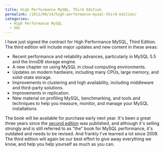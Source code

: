 ```yaml
---
title: High Performance MySQL, Third Edition
permalink: /2011/09/14/high-performance-mysql-third-edition/
categories:
  - High Performance MySQL
  - SQL
---
```

I have just signed the contract for High Performance MySQL, Third Edition. The third edition will include major updates and new content in these areas:

*   Recent performance and reliability advances, particularly in MySQL 5.5 and the InnoDB storage engine.
*   A new chapter on using MySQL in cloud computing environments.
*   Updates on modern hardware, including many CPUs, large memory, and solid-state storage.
*   Improvements in clustering and high availability, including middleware and third-party solutions.
*   Improvements in replication.
*   New material on profiling MySQL, benchmarking, and tools and techniques to help you measure, monitor, and manage your MySQL installations.

The book will be available for purchase early next year. It's been a great three years since the [second edition][1] was published, and although it's selling strongly and is still referred to as "the" book for MySQL performance, it's outdated and needs to be revised. And frankly I've learned a lot since 2008. The third edition will again be our best effort to give away everything we know, and help you help yourself as much as you can.

 [1]: http://tinyurl.com/highperfmysql
